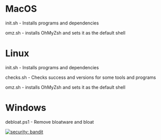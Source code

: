 # MacOS

init.sh - Installs programs and dependencies

omz.sh - installs OhMyZsh and sets it as the default shell




# Linux

init.sh - Installs programs and dependencies

checks.sh - Checks success and versions for some tools and programs

omz.sh - installs OhMyZsh and sets it as the default shell



# Windows

debloat.ps1 - Remove bloatware and bloat



[![security: bandit](https://img.shields.io/badge/security-bandit-yellow.svg)](https://github.com/PyCQA/bandit)
